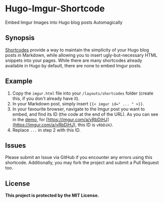 # Hugo-Imgur-Shortcode

Embed Imgur Images into Hugo blog posts Automagically

## Synopsis

[Shortcodes](https://gohugo.io/content-management/shortcodes/) provide a way to maintain the simplicity of your Hugo blog posts in Markdown, while allowing you to insert ugly-but-necessary HTML snippets into your pages. While there are many shortcodes already available in Hugo by default, there are none to embed Imgur posts.

## Example

1. Copy the `imgur.html` file into your `/layouts/shortcodes` folder (create this, if you don't already have it).
2. In your Markdown post, simply insert `{{< imgur id=" ... " >}}`.
3. In your favourite browser, navigate to the Imgur post you want to embed, and find its ID (the code at the end of the URL). As you can see in the [demo](https://github.com/kaivalyar/Hugo-Imgur-Shortcode/blob/master/example/content/posts/Demo.md), for [https://imgur.com/a/vRbDiHJ](https://imgur.com/a/vRbDiHJ), this ID is `vRbDiHJ`.
4. Replace ` ... ` in step 2 with this ID.

## Issues

Please submit an Issue via GitHub if you encounter any errors using this shortcode. Additionally, you may fork the project and submit a Pull Request too. 

## License

**This project is protected by the MIT License.**
